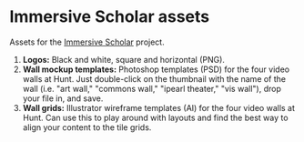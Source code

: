 # Immersive Scholar assets
Assets for the [Immersive Scholar](https://www.immersivescholar.org/) project.

1. **Logos:** Black and white, square and horizontal (PNG).
2. **Wall mockup templates:** Photoshop templates (PSD) for the four video walls at Hunt. Just double-click on the thumbnail with the name of the wall (i.e. "art wall," "commons wall," "ipearl theater," "vis wall"), drop your file in, and save.
3. **Wall grids:** Illustrator wireframe templates (AI) for the four video walls at Hunt. Can use this to play around with layouts and find the best way to align your content to the tile grids.

